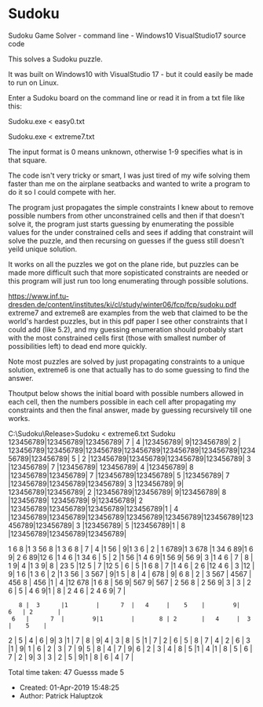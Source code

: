 # Sudoku
Sudoku Game Solver - command line - Windows10 VisualStudio17 source code

This solves a Sudoku puzzle.

It was built on Windows10 with VisualStudio 17 - but it could easily be 
made to run on Linux.

Enter a Sudoku board on the command line or read it in from a txt file like this:

Sudoku.exe < easy0.txt

Sudoku.exe < extreme7.txt

The input format is 0 means unknown, otherwise 1-9 specifies what is in that
square.

The code isn't very tricky or smart, I was just tired of my wife solving
them faster than me on the airplane seatbacks and wanted to write a program
to do it so I could compete with her.

The program just propagates the simple constraints I 
knew about to remove possible numbers from other unconstrained cells
and then if that doesn't solve it, the program just starts guessing by
enumerating the possible values for the under constrained cells
and sees if adding that constraint will solve the puzzle, and then recursing
on guesses if the guess still doesn't yeild unique solution.

It works on all the puzzles we got on the plane ride, but puzzles can
be made more difficult such that more sopisticated constraints are needed
or this program will just run too long enumerating through possible solutions.

https://www.inf.tu-dresden.de/content/institutes/ki/cl/study/winter06/fcp/fcp/sudoku.pdf
extreme7 and extreme8 are examples from the web that claimed to be the 
world's hardest puzzles, but in this pdf paper I see other constraints
that I could add (like 5.2), and my guessing enumeration should probably start with the most 
constrained cells first (those with smallest number of possibilities left) to
dead end more quickly.

Note most puzzles are solved by just propagating constraints to a unique solution, extreme6
is one that actually has to do some guessing to find the answer.

Thoutput below shows the initial board with possible
numbers allowed in each cell, then the numbers possible in each cell after propagating
my constraints and then the final answer, made by guessing recursively till one
works.

C:\Sudoku\Release>Sudoku < extreme6.txt
Sudoku
123456789|123456789|123456789|      7  |   4     |123456789|        9|123456789| 2       |
123456789|123456789|123456789|123456789|123456789|123456789|123456789|123456789|    5    |
 2       |123456789|123456789|123456789|123456789|  3      |123456789|      7  |123456789|
123456789|   4     |123456789|       8 |123456789|123456789|      7  |123456789|123456789|
    5    |123456789|      7  |123456789|123456789|123456789|  3      |123456789|        9|
123456789|123456789| 2       |123456789|123456789|        9|123456789|       8 |123456789|
123456789|        9|123456789| 2       |123456789|123456789|123456789|123456789|1        |
   4     |123456789|123456789|123456789|123456789|123456789|123456789|123456789|123456789|
  3      |123456789|    5    |123456789|1        |       8 |123456789|123456789|123456789|

1    6 8 |1 3 56 8 |1 3  6 8 |      7  |   4     |1   56   |        9|1 3  6   | 2       |
1    6789|1 3  678 |1 34 6 89|1    6  9| 2   6 89|12   6   |1  4 6   |1 34 6   |    5    |
 2       |1   56   |1  4 6  9|1   56  9|    56  9|  3      |1  4 6   |      7  |       8 |
1       9|   4     |1 3     9|       8 | 23 5    |12  5    |      7  |12  5    |     6   |
    5    |1    6 8 |      7  |1  4 6   | 2   6   |12 4 6   |  3      |12       |        9|
1    6   |1 3  6   | 2       |1 3 56   |  3 567  |        9|1   5    |       8 |   4     |
     678 |        9|     6 8 | 2       |  3 567  |   4567  |   456 8 |   456   |1        |
   4     |12   678 |1    6 8 |    56  9|    567 9|    567  | 2  56 8 | 2  56  9|  3      |
  3      | 2   6   |    5    |   4 6  9|1        |       8 | 2 4 6   | 2 4 6  9|      7  |

       8 |  3      |1        |      7  |   4     |    5    |        9|     6   | 2       |
     6   |      7  |        9|1        |       8 | 2       |   4     |  3      |    5    |
 2       |    5    |   4     |     6   |        9|  3      |1        |      7  |       8 |
        9|   4     |  3      |       8 |    5    |1        |      7  | 2       |     6   |
    5    |       8 |      7  |   4     | 2       |     6   |  3      |1        |        9|
1        |     6   | 2       |  3      |      7  |        9|    5    |       8 |   4     |
      7  |        9|     6   | 2       |  3      |   4     |       8 |    5    |1        |
   4     |1        |       8 |    5    |     6   |      7  | 2       |        9|  3      |
  3      | 2       |    5    |        9|1        |       8 |     6   |   4     |      7  |


Total time taken: 47
Guesss made 5

* Created: 01-Apr-2019 15:48:25
* Author: Patrick Haluptzok
